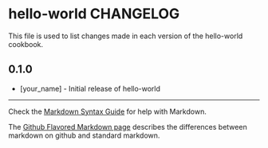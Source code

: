 # hello-world CHANGELOG

This file is used to list changes made in each version of the hello-world cookbook.

## 0.1.0
- [your_name] - Initial release of hello-world

- - -
Check the [Markdown Syntax Guide](http://daringfireball.net/projects/markdown/syntax) for help with Markdown.

The [Github Flavored Markdown page](http://github.github.com/github-flavored-markdown/) describes the differences between markdown on github and standard markdown.
